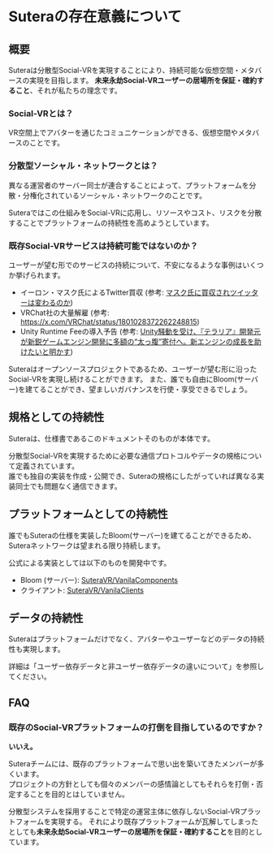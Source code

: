 # Suteraの存在意義について

## 概要

Suteraは分散型Social-VRを実現することにより、持続可能な仮想空間・メタバースの実現を目指します。
**未来永劫Social-VRユーザーの居場所を保証・確約すること**、それが私たちの理念です。

### Social-VRとは？

VR空間上でアバターを通じたコミュニケーションができる、仮想空間やメタバースのことです。

### 分散型ソーシャル・ネットワークとは？

異なる運営者のサーバー同士が連合することによって、プラットフォームを分散・分権化されているソーシャル・ネットワークのことです。

Suteraではこの仕組みをSocial-VRに応用し、リソースやコスト、リスクを分散することでプラットフォームの持続性を高めようとしています。

### 既存Social-VRサービスは持続可能ではないのか？

ユーザーが望む形でのサービスの持続について、不安になるような事例はいくつか挙げられます。

- イーロン・マスク氏によるTwitter買収 (参考: [マスク氏に買収されツイッターは変わるのか](https://www.bbc.com/japanese/features-and-analysis-61227037))
- VRChat社の大量解雇 (参考: https://x.com/VRChat/status/1801028372262248815)
- Unity Runtime Feeの導入予告 (参考: [Unity騒動を受け、『テラリア』開発元が新鋭ゲームエンジン開発に多額の“太っ腹”寄付へ。新エンジンの成長を助けたいと明かす](https://automaton-media.com/articles/newsjp/20230920-265086/))

Suteraはオープンソースプロジェクトであるため、ユーザーが望む形に沿ったSocial-VRを実現し続けることができます。
また、誰でも自由にBloom(サーバー)を建てることができ、望ましいガバナンスを行使・享受できるでしょう。

## 規格としての持続性

Suteraは、仕様書であるこのドキュメントそのものが本体です。

分散型Social-VRを実現するために必要な通信プロトコルやデータの規格について定義されています。  
誰でも独自の実装を作成・公開でき、Suteraの規格にしたがっていれば異なる実装同士でも問題なく通信できます。

## プラットフォームとしての持続性

誰でもSuteraの仕様を実装したBloom(サーバー)を建てることができるため、Suteraネットワークは望まれる限り持続します。

公式による実装としては以下のものを開発中です。
- Bloom (サーバー): [SuteraVR/VanilaComponents](https://github.com/SuteraVR/VanilaComponents)
- クライアント: [SuteraVR/VanilaClients](https://github.com/SuteraVR/VanilaClients)

## データの持続性

Suteraはプラットフォームだけでなく、アバターやユーザーなどのデータの持続性も実現します。

詳細は「ユーザー依存データと非ユーザー依存データの違いについて」を参照してください。

## FAQ

### 既存のSocial-VRプラットフォームの打倒を目指しているのですか？

**いいえ。**

Suteraチームには、既存のプラットフォームで思い出を築いてきたメンバーが多くいます。  
プロジェクトの方針としても個々のメンバーの感情論としてもそれらを打倒・否定することを目的とはしていません。

分散型システムを採用することで特定の運営主体に依存しないSocial-VRプラットフォームを実現する。
それにより既存プラットフォームが瓦解してしまったとしても**未来永劫Social-VRユーザーの居場所を保証・確約すること**を目的としています。


